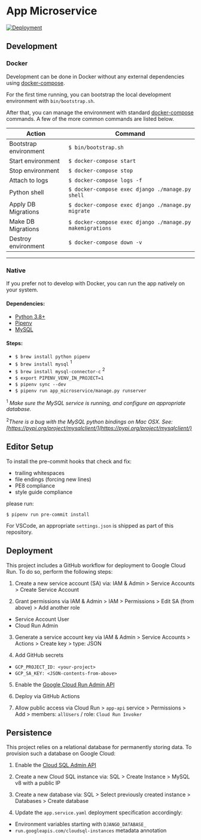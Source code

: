 # App Microservice

[![Deployment](https://github.com/cc-wolke7/app-microservice/workflows/Deployment/badge.svg)](https://github.com/CC-Wolke7/app-microservice/actions?query=workflow%3ADeployment)

## Development

### Docker

Development can be done in Docker without any external dependencies using [docker-compose](https://docs.docker.com/compose/reference/overview/).

For the first time running, you can bootstrap the local development environment with `bin/bootstrap.sh`.

After that, you can manage the environment with standard [docker-compose](https://docs.docker.com/compose/reference/overview/) commands. A few of the more common commands are listed below.

| Action                | Command                                                   |
| --------------------- | --------------------------------------------------------- |
| Bootstrap environment | `$ bin/bootstrap.sh`                                      |
| Start environment     | `$ docker-compose start`                                  |
| Stop environment      | `$ docker-compose stop`                                   |
| Attach to logs        | `$ docker-compose logs -f`                                |
| Python shell          | `$ docker-compose exec django ./manage.py shell`          |
| Apply DB Migrations   | `$ docker-compose exec django ./manage.py migrate`        |
| Make DB Migrations    | `$ docker-compose exec django ./manage.py makemigrations` |
| Destroy environment   | `$ docker-compose down -v`                                |

---

### Native

If you prefer not to develop with Docker, you can run the app natively on your system.

#### Dependencies:

- [Python 3.8+](https://www.python.org/)
- [Pipenv](https://pipenv.readthedocs.io/en/latest/)
- [MySQL](https://www.mysql.com/)

#### Steps:

- `$ brew install python pipenv`
- `$ brew install mysql` <sup>1</sup>
- `$ brew install mysql-connector-c` <sup>2</sup>
- `$ export PIPENV_VENV_IN_PROJECT=1`
- `$ pipenv sync --dev`
- `$ pipenv run app_microservice/manage.py runserver`

<sup>1</sup> _Make sure the MySQL service is running, and configure an appropriate database._

<sup>2</sup>_There is a bug with the MySQL python bindings on Mac OSX. See: [https://pypi.org/project/mysqlclient/](https://pypi.org/project/mysqlclient/)_

## Editor Setup

To install the pre-commit hooks that check and fix:

- trailing whitespaces
- file endings (forcing new lines)
- PE8 compliance
- style guide compliance

please run:

```shell
$ pipenv run pre-commit install
```

For VSCode, an appropriate `settings.json` is shipped as part of this repository.

## Deployment

This project includes a GitHub workflow for deployment to Google Cloud Run. To do so, perform the following steps:

1. Create a new service account (SA) via: IAM & Admin > Service Accounts > Create Service Account

2. Grant permissions via IAM & Admin > IAM > Permissions > Edit SA (from above) > Add another role

- Service Account User
- Cloud Run Admin

3. Generate a service account key via IAM & Admin > Service Accounts > Actions > Create key > type: JSON

4. Add GitHub secrets

- `GCP_PROJECT_ID: <your-project>`
- `GCP_SA_KEY: <JSON-contents-from-above>`

5. Enable the [Google Cloud Run Admin API](https://console.developers.google.com/apis/api/run.googleapis.com)

6. Deploy via GitHub Actions

7. Allow public access via Cloud Run > `app-api` service > Permissions > Add > members: `allUsers` / role: `Cloud Run Invoker`

## Persistence

This project relies on a relational database for permanently storing data. To provision such a database on Google Cloud:

1. Enable the [Cloud SQL Admin API](https://console.developers.google.com/apis/api/sqladmin.googleapis.com)

2. Create a new Cloud SQL instance via: SQL > Create Instance > MySQL v8 with a public IP

3. Create a new database via: SQL > Select previously created instance > Databases > Create database

4. Update the `app.service.yaml` deployment specification accordingly:

- Environment variables starting with `DJANGO_DATABASE_`
- `run.googleapis.com/cloudsql-instances` metadata annotation
